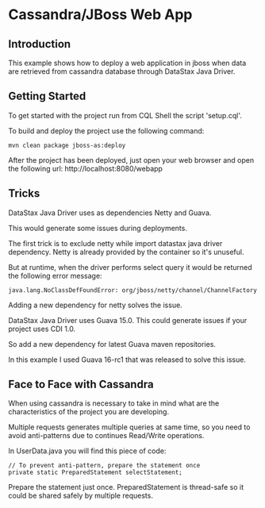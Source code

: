Cassandra/JBoss Web App
================================


Introduction
-------------------------

This example shows how to deploy a web application in jboss when data are retrieved from cassandra database through DataStax Java Driver.


Getting Started
-------------------------

To get started with the project run from CQL Shell the script 'setup.cql'.

To build and deploy the project use the following command:

	mvn clean package jboss-as:deploy
	
After the project has been deployed, just open your web browser and open the following url:
http://localhost:8080/webapp


Tricks
-------------------------

DataStax Java Driver uses as dependencies Netty and Guava.

This would generate some issues during deployments.

The first trick is to exclude netty while import datastax java driver dependency. Netty is already provided by the container so it's unuseful.

But at runtime, when the driver performs select query it would be returned the following error message:

	java.lang.NoClassDefFoundError: org/jboss/netty/channel/ChannelFactory
	
Adding a new dependency for netty solves the issue.

DataStax Java Driver uses Guava 15.0. This could generate issues if your project uses CDI 1.0.

So add a new dependency for latest Guava maven repositories.

In this example I used Guava 16-rc1 that was released to solve this issue.


Face to Face with Cassandra
-------------------------

When using cassandra is necessary to take in mind what are the characteristics of the project you are developing.

Multiple requests generates multiple queries at same time, so you need to avoid anti-patterns due to continues Read/Write operations.

In UserData.java you will find this piece of code:

	// To prevent anti-pattern, prepare the statement once
	private static PreparedStatement selectStatement;
	
Prepare the statement just once. PreparedStatement is thread-safe so it could be shared safely by multiple requests.